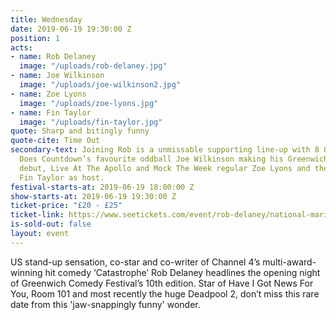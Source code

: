 ```yaml
---
title: Wednesday
date: 2019-06-19 19:30:00 Z
position: 1
acts:
- name: Rob Delaney
  image: "/uploads/rob-delaney.jpg"
- name: Joe Wilkinson
  image: "/uploads/joe-wilkinson2.jpg"
- name: Zoe Lyons
  image: "/uploads/zoe-lyons.jpg"
- name: Fin Taylor
  image: "/uploads/fin-taylor.jpg"
quote: Sharp and bitingly funny
quote-cite: Time Out
secondary-text: Joining Rob is a unmissable supporting line-up with 8 Out Of 10 Cats
  Does Countdown’s favourite oddball Joe Wilkinson making his Greenwich Comedy Festival
  debut, Live At The Apollo and Mock The Week regular Zoe Lyons and the fiercely funny
  Fin Taylor as host.
festival-starts-at: 2019-06-19 18:00:00 Z
show-starts-at: 2019-06-19 19:30:00 Z
ticket-price: "£20 - £25"
ticket-link: https://www.seetickets.com/event/rob-delaney/national-maritime-museum/1242622
is-sold-out: false
layout: event
---
```


US stand-up sensation, co-star and co-writer of Channel 4’s multi-award-winning hit comedy ‘Catastrophe’ Rob Delaney headlines the opening night of Greenwich Comedy Festival’s 10th edition. Star of Have I Got News For You, Room 101 and most recently the huge Deadpool 2, don’t miss this rare date from this 'jaw-snappingly funny' wonder.